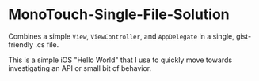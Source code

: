 # MonoTouch-Single-File-Solution

Combines a simple `View`, `ViewController`, and `AppDelegate` in a single, gist-friendly .cs file.

This is a simple iOS "Hello World" that I use to quickly move towards investigating an API or small bit of behavior.  